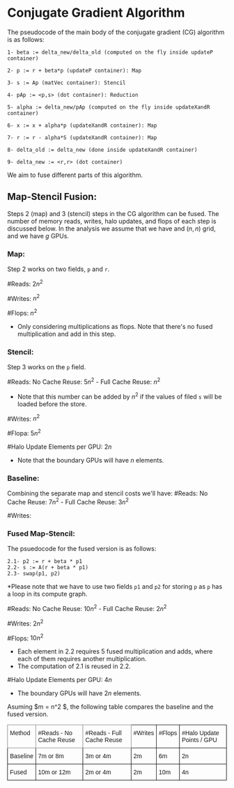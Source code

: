 # Conjugate Gradient Algorithm
The pseudocode of the main body of the conjugate gradient (CG) algorithm is as follows:

    1- beta := delta_new/delta_old (computed on the fly inside updateP container)

    2- p := r + beta*p (updateP container): Map

    3- s := Ap (matVec container): Stencil

    4- pAp := <p,s> (dot container): Reduction

    5- alpha := delta_new/pAp (computed on the fly inside updateXandR container)

    6- x := x + alpha*p (updateXandR container): Map

    7- r := r - alpha*S (updateXandR container): Map

    8- delta_old := delta_new (done inside updateXandR container)

    9- delta_new := <r,r> (dot container)

We aim to fuse different parts of this algorithm.

## Map-Stencil Fusion:
Steps 2 (map) and 3 (stencil) steps in the CG algorithm can be fused. The number of memory reads, writes, halo updates, and flops of each step is discussed below. In the analysis we assume that we have and $(n, n)$ grid, and we have $g$ GPUs.

### Map:
Step 2 works on two fields, `p` and `r`. 

\#Reads: $2  n^2$

\#Writes: $n^2$

\#Flops: $n^2$
* Only considering multiplications as flops. Note that there's no fused multiplication and add in this step.

### Stencil:
Step 3 works on the `p` field.

\#Reads: No Cache Reuse: $5 n^2$ - Full Cache Reuse: $n^2$
* Note that this number can be added by $n^2$ if the values of filed `s` will be loaded before the store.

\#Writes: $n^2$

\#Flopa: $5n^2$

\#Halo Update Elements per GPU: $2n$
* Note that the boundary GPUs will have $n$ elements.

### Baseline:
Combining the separate map and stencil costs we'll have:
\#Reads: No Cache Reuse: $7 n^2$ - Full Cache Reuse: $3 n^2$

\#Writes: 

### Fused Map-Stencil:
The psuedocode for the fused version is as follows:

    2.1- p2 := r + beta * p1
    2.2- s := A(r + beta * p1)
    2.3- swap(p1, p2)

*Please note that we have to use two fields `p1` and `p2` for storing `p` as `p` has a loop in its compute graph.

\#Reads: No Cache Reuse: $10 n^2$ - Full Cache Reuse: $2 n^2$

\#Writes: $2n^2$

\#Flops: $10 n^2$
* Each element in 2.2 requires 5 fused multiplication and adds, where each of them requires another multiplication.
* The computation of 2.1 is reused in 2.2.

\#Halo Update Elements per GPU: $4 n$
* The boundary GPUs will have $2n$ elements.


Asuming  $m = n^2 $, the following table compares the baseline and the fused version.

<style type="text/css">
.tg  {border-collapse:collapse;border-spacing:0;}
.tg td{border-color:black;border-style:solid;border-width:1px;font-family:Arial, sans-serif;font-size:14px;
  overflow:hidden;padding:10px 5px;word-break:normal;}
.tg th{border-color:black;border-style:solid;border-width:1px;font-family:Arial, sans-serif;font-size:14px;
  font-weight:normal;overflow:hidden;padding:10px 5px;word-break:normal;}
.tg .tg-0pky{border-color:inherit;text-align:left;vertical-align:top}
.tg .tg-0lax{text-align:left;vertical-align:top}
</style>
<table class="tg">
<thead>
  <tr>
    <th class="tg-0pky">Method</th>
    <th class="tg-0pky">#Reads - No Cache Reuse</th>
    <th class="tg-0pky">#Reads - Full Cache Reuse</th>
    <th class="tg-0lax">#Writes</th>
    <th class="tg-0lax">#Flops</th>
    <th class="tg-0lax">#Halo Update Points / GPU</th>
  </tr>
</thead>
<tbody>
  <tr>
    <td class="tg-0lax">Baseline</td>
    <td class="tg-0lax">7m or 8m</td>
    <td class="tg-0lax">3m or 4m</td>
    <td class="tg-0lax">2m</td>
    <td class="tg-0lax">6m</td>
    <td class="tg-0lax">2n</td>
  </tr>
  <tr>
    <td class="tg-0lax">Fused</td>
    <td class="tg-0lax">10m or 12m</td>
    <td class="tg-0lax">2m or 4m</td>
    <td class="tg-0lax">2m</td>
    <td class="tg-0lax">10m</td>
    <td class="tg-0lax">4n</td>
  </tr>
</tbody>
</table>


<!-- ## Reduciton Optimizaiton
We can use the value of the field to be reduced while `p` and `s` are loaded and computed in the fast memory.  Using this optimization, we'll require an extra field to store the field that will be reduced, but -->